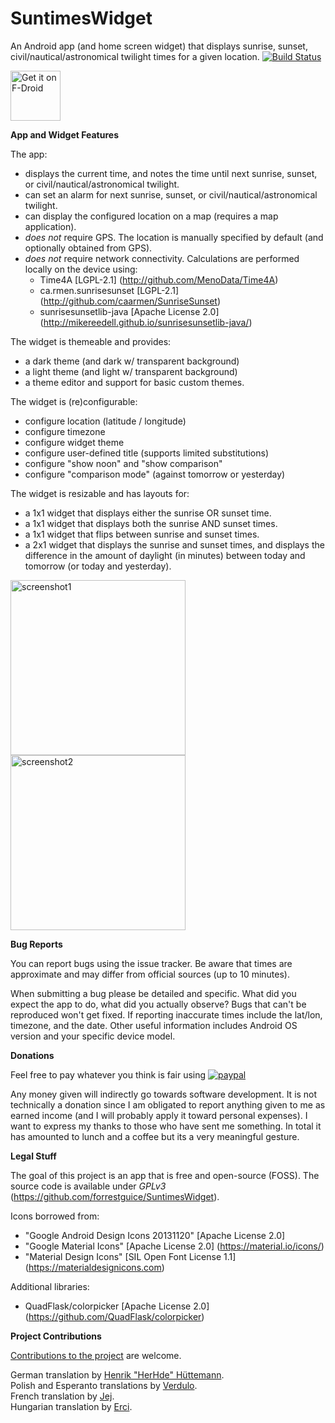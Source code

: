 # SuntimesWidget
An Android app (and home screen widget) that displays sunrise, sunset, civil/nautical/astronomical twilight times for a given location.
[![Build Status](https://travis-ci.org/forrestguice/SuntimesWidget.svg?branch=master)](https://travis-ci.org/forrestguice/SuntimesWidget)

<a href="https://f-droid.org/repository/browse/?fdid=com.forrestguice.suntimeswidget" target="_blank">
<img src="https://f-droid.org/badge/get-it-on.png" alt="Get it on F-Droid" height="80"/></a>

**App and Widget Features**

The app:
* displays the current time, and notes the time until next sunrise, sunset, or civil/nautical/astronomical twilight.
* can set an alarm for next sunrise, sunset, or civil/nautical/astronomical twilight.
* can display the configured location on a map (requires a map application).
* *does not* require GPS. The location is manually specified by default (and optionally obtained from GPS).
* *does not* require network connectivity. Calculations are performed locally on the device using: 
  * Time4A [LGPL-2.1] (http://github.com/MenoData/Time4A) 
  * ca.rmen.sunrisesunset [LGPL-2.1] (http://github.com/caarmen/SunriseSunset)
  * sunrisesunsetlib-java [Apache License 2.0] (http://mikereedell.github.io/sunrisesunsetlib-java/) 

The widget is themeable and provides:
* a dark theme (and dark w/ transparent background)
* a light theme (and light w/ transparent background)
* a theme editor and support for basic custom themes.

The widget is (re)configurable:
* configure location (latitude / longitude)
* configure timezone
* configure widget theme
* configure user-defined title (supports limited substitutions)
* configure "show noon" and "show comparison"
* configure "comparison mode" (against tomorrow or yesterday)

The widget is resizable and has layouts for:
* a 1x1 widget that displays either the sunrise OR sunset time.
* a 1x1 widget that displays both the sunrise AND sunset times.
* a 1x1 widget that flips between sunrise and sunset times.
* a 2x1 widget that displays the sunrise and sunset times, and displays the difference in the amount of daylight (in minutes) between today and tomorrow (or today and yesterday).


<img alt="screenshot1" src='https://user-images.githubusercontent.com/10246147/32984023-7b17535e-cc5b-11e7-809c-6b00c25814f4.png' width="280px" />

<img alt="screenshot2" src='https://user-images.githubusercontent.com/10246147/32984027-81568b7c-cc5b-11e7-8f49-fbd44c06cb19.png' width="280px" />

**Bug Reports**

You can report bugs using the issue tracker. Be aware that times are approximate and may differ from official sources (up to 10 minutes).

When submitting a bug please be detailed and specific. What did you expect the app to do, what did you actually observe? Bugs that can't be reproduced won't get fixed. If reporting inaccurate times include the lat/lon, timezone, and the date. Other useful information includes Android OS version and your specific device model.

**Donations**

Feel free to pay whatever you think is fair using [![paypal](https://www.paypalobjects.com/webstatic/en_US/i/btn/png/silver-rect-paypal-26px.png)](https://www.paypal.com/cgi-bin/webscr?cmd=_s-xclick&hosted_button_id=NZJ5FJBCKY6K2)

Any money given will indirectly go towards software development. It is not technically a donation since I am obligated to report anything given to me as earned income (and I will probably apply it toward personal expenses). I want to express my thanks to those who have sent me something. In total it has amounted to lunch and a coffee but its a very meaningful gesture.

**Legal Stuff**

The goal of this project is an app that is free and open-source (FOSS). The source code is available under *GPLv3* (https://github.com/forrestguice/SuntimesWidget).

Icons borrowed from:
* "Google Android Design Icons 20131120" [Apache License 2.0]
* "Google Material Icons" [Apache License 2.0] (https://material.io/icons/)
* "Material Design Icons" [SIL Open Font License 1.1] (https://materialdesignicons.com)

Additional libraries:
* QuadFlask/colorpicker [Apache License 2.0] (https://github.com/QuadFlask/colorpicker) 

**Project Contributions**

[Contributions to the project](CONTRIBUTING.md) are welcome.

German translation by <u>Henrik "HerHde" Hüttemann</u>.<br/>
Polish and Esperanto translations by <u>Verdulo</u>.<br/>
French translation by <u>Jej</u>.<br/>
Hungarian translation by <u>Erci</u>.








